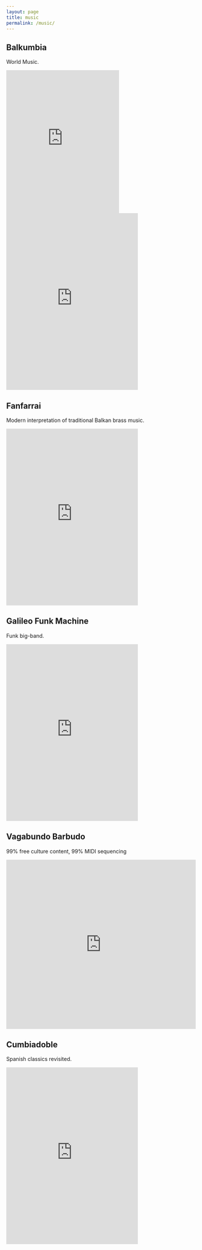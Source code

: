 ```yaml
---
layout: page
title: music
permalink: /music/
---
```


## Balkumbia

World Music.

<iframe src="https://open.spotify.com/embed/album/3aUfO6dFK3FEnXGnO4BLoT" width="300" height="380" frameborder="0" allowtransparency="true" allow="encrypted-media"></iframe>

<iframe style="border: 0; width: 350px; height: 470px;" src="https://bandcamp.com/EmbeddedPlayer/album=2178214421/size=large/bgcol=333333/linkcol=ffffff/tracklist=false/transparent=true/" seamless><a href="http://balkumbia.bandcamp.com/album/balkumbia">Balkumbia by Balkumbia</a></iframe>


## Fanfarrai

Modern interpretation of traditional Balkan brass music.

<iframe style="border: 0; width: 350px; height: 470px;" src="https://bandcamp.com/EmbeddedPlayer/album=1602279560/size=large/bgcol=333333/linkcol=ffffff/tracklist=false/transparent=true/" seamless><a href="http://fanfarrai.bandcamp.com/album/fanfarrai">Fanfarrai by Fanfarrai</a></iframe>


## Galileo Funk Machine

Funk big-band.

<iframe style="border: 0; width: 350px; height: 470px;" src="https://bandcamp.com/EmbeddedPlayer/album=2386487017/size=large/bgcol=333333/linkcol=0f91ff/tracklist=false/transparent=true/" seamless><a href="http://galileofunkmachine.bandcamp.com/album/galileo-funk-machine">Galileo Funk Machine by Galileo Funk Machine</a></iframe>


## Vagabundo Barbudo

99% free culture content, 99% MIDI sequencing

<iframe width="100%" height="450" scrolling="no" frameborder="no" allow="autoplay" src="https://w.soundcloud.com/player/?url=https%3A//api.soundcloud.com/playlists/463494462&color=%23ff5500&auto_play=false&hide_related=false&show_comments=true&show_user=true&show_reposts=false&show_teaser=true"></iframe>


## Cumbiadoble

Spanish classics revisited.

<iframe style="border: 0; width: 350px; height: 470px;" src="https://bandcamp.com/EmbeddedPlayer/album=212709472/size=large/bgcol=333333/linkcol=0f91ff/tracklist=false/transparent=true/" seamless><a href="http://cumbiadoble.bandcamp.com/album/cumbiadoble-vol-1">CumbiaDoble Vol 1 by CumbiaDoble</a></iframe>
